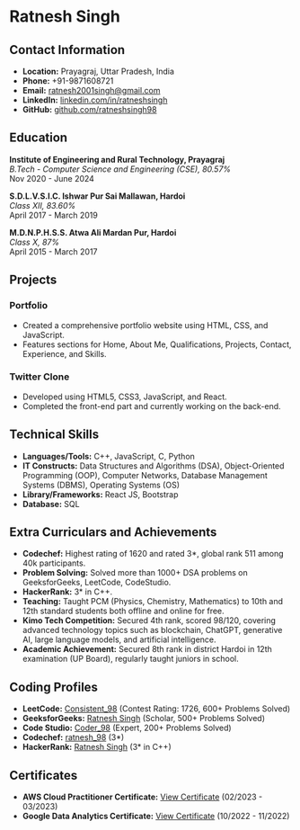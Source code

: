 # Ratnesh Singh

## Contact Information
- **Location:** Prayagraj, Uttar Pradesh, India
- **Phone:** +91-9871608721
- **Email:** ratnesh2001singh@gmail.com
- **LinkedIn:** [linkedin.com/in/ratneshsingh](https://www.linkedin.com/in/ratneshsingh-93265620a/)
- **GitHub:** [github.com/ratneshsingh98](https://github.com/ratneshsingh98)

## Education

**Institute of Engineering and Rural Technology, Prayagraj**  
*B.Tech - Computer Science and Engineering (CSE), 80.57%*  
Nov 2020 - June 2024  

**S.D.L.V.S.I.C. Ishwar Pur Sai Mallawan, Hardoi**  
*Class XII, 83.60%*  
April 2017 - March 2019  

**M.D.N.P.H.S.S. Atwa Ali Mardan Pur, Hardoi**  
*Class X, 87%*  
April 2015 - March 2017  

## Projects

### Portfolio
- Created a comprehensive portfolio website using HTML, CSS, and JavaScript.
- Features sections for Home, About Me, Qualifications, Projects, Contact, Experience, and Skills.

### Twitter Clone
- Developed using HTML5, CSS3, JavaScript, and React.
- Completed the front-end part and currently working on the back-end.

## Technical Skills

- **Languages/Tools:** C++, JavaScript, C, Python
- **IT Constructs:** Data Structures and Algorithms (DSA), Object-Oriented Programming (OOP), Computer Networks, Database Management Systems (DBMS), Operating Systems (OS)
- **Library/Frameworks:** React JS, Bootstrap
- **Database:** SQL

## Extra Curriculars and Achievements

- **Codechef:** Highest rating of 1620 and rated 3*, global rank 511 among 40k participants.
- **Problem Solving:** Solved more than 1000+ DSA problems on GeeksforGeeks, LeetCode, CodeStudio.
- **HackerRank:** 3* in C++.
- **Teaching:** Taught PCM (Physics, Chemistry, Mathematics) to 10th and 12th standard students both offline and online for free.
- **Kimo Tech Competition:** Secured 4th rank, scored 98/120, covering advanced technology topics such as blockchain, ChatGPT, generative AI, large language models, and artificial intelligence.
- **Academic Achievement:** Secured 8th rank in district Hardoi in 12th examination (UP Board), regularly taught juniors in school.

## Coding Profiles

- **LeetCode:** [Consistent_98](https://leetcode.com/Consistent_98/) (Contest Rating: 1726, 600+ Problems Solved)
- **GeeksforGeeks:** [Ratnesh Singh](https://auth.geeksforgeeks.org/user/ratnesh2001singh) (Scholar, 500+ Problems Solved)
- **Code Studio:** [Coder_98](https://www.codingninjas.com/studio/profile/Coder_98) (Expert, 200+ Problems Solved)
- **Codechef:** [ratnesh_98](https://www.codechef.com/users/ratnesh_98) (3*)
- **HackerRank:** [Ratnesh Singh](https://www.hackerrank.com/profile/ratnesh2001singh) (3* in C++)

## Certificates

- **AWS Cloud Practitioner Certificate:** [View Certificate](https://knodax.com/knodax-course-certificate-verification/1331CD75E-12D7367E2-78EFD/) (02/2023 - 03/2023)
- **Google Data Analytics Certificate:** [View Certificate](https://www.coursera.org/account/accomplishments/specialization/certificate/AJMDEX3EWYVL) (10/2022 - 11/2022)

